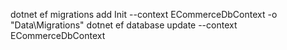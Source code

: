 dotnet ef migrations add Init --context ECommerceDbContext -o "Data\Migrations"
dotnet ef database update --context ECommerceDbContext
